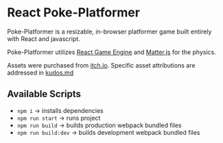 # React Poke-Platformer

Poke-Platformer is a resizable, in-browser platformer game built entirely with React and javascript. 

Poke-Platformer utilizes [React Game Engine](https://github.com/bberak/react-game-engine) and [Matter.js](https://brm.io/matter-js/) for the physics.

Assets were purchased from [itch.io](https://itch.io/). Specific asset attributions are addressed in [kudos.md](./kudos.md)

## Available Scripts

- `npm i` -> installs dependencies
- `npm run start` -> runs project
- `npm run build` -> builds production webpack bundled files
- `npm run build:dev` -> builds development webpack bundled files